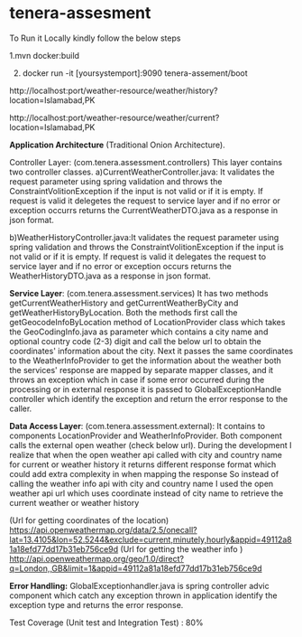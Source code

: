 # tenera-assesment

To Run it Locally kindly follow the below steps

1.mvn docker:build

2. docker run -it [yoursystemport]:9090 tenera-assement/boot

http://localhost:port/weather-resource/weather/history?location=Islamabad,PK

http://localhost:port/weather-resource/weather/current?location=Islamabad,PK


**Application Architecture** (Traditional Onion Architecture).

Controller Layer: (com.tenera.assessment.controllers)
This layer contains two controller classes.
a)CurrentWeatherController.java: It validates the request parameter using spring validation and throws the ConstraintVolitionException if the input is not valid or if it is empty. If request is valid it delegetes the request to service layer and if no error or exception occurrs returns the CurrentWeatherDTO.java as a response in json format.


b)WeatherHistoryController.java:It validates the request parameter using spring validation and throws the ConstraintVolitionException if the input is not valid
or if it is empty. If request is valid it delegates the request to service layer and if no error or exception occurs returns the WeatherHistoryDTO.java as a
response in json format.



**Service Layer**: (com.tenera.assessment.services)
It has two methods getCurrentWeatherHistory and getCurrentWeatherByCity and getWeatherHistoryByLocation. Both the methods first call the getGeocodeInfoByLocation method
of LocationProvider class which takes the GeoCodingInfo.java as parameter which contains a city name and optional country code (2-3) digit and call the below url to obtain the coordinates' information about the city. Next it passes the same coordinates to the WeatherInfoProvider to get the information about the weather
both the services' response are mapped by separate mapper classes, and it throws an exception which in case if some error occurred during the
processing or in external response it is passed to GlobalExceptionHandle controller which identify the exception and return the error response to the caller.




**Data Access Layer**: (com.tenera.assessment.external):
It contains to components LocationProvider and WeatherInfoProvider. Both component calls the external open weather (check below url).
During the development I realize that when the open weather api  called with city and country name for current or weather history it returns
different response format which could add extra complexity in when mapping the response So instead of calling the weather info api with city and
country name I used the open weather api url which uses coordinate instead of city name to retrieve the current weather or weather history

(Url for getting coordinates of the location)
https://api.openweathermap.org/data/2.5/onecall?lat=13.4105&lon=52.5244&exclude=current,minutely,hourly&appid=49112a81a18efd77dd17b31eb756ce9d
(Url for getting the weather info )
http://api.openweathermap.org/geo/1.0/direct?q=London,,GB&limit=1&appid=49112a81a18efd77dd17b31eb756ce9d

**Error Handling:**
            GlobalExceptionhandler.java is spring controller advic component which catch any exception thrown in application identify the 
exception type and returns the error response.


Test Coverage (Unit test and Integration Test) : 80%


            
  
